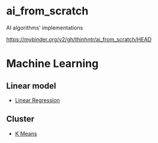 # ai_from_scratch

AI algorithms' implementations

https://mybinder.org/v2/gh/thinhntr/ai_from_scratch/HEAD

# Machine Learning

## Linear model
- [Linear Regression](https://github.com/thinhntr/ai_from_scratch/tree/main/ml/linear_model/linear_regression)

## Cluster
- [K Means](https://github.com/thinhntr/ai_from_scratch/tree/main/ml/cluster/kmeans/)
